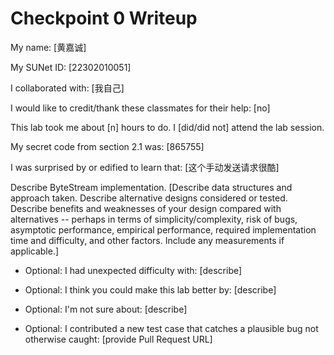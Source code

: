 Checkpoint 0 Writeup
====================

My name: [黄嘉诚]

My SUNet ID: [22302010051]

I collaborated with: [我自己]

I would like to credit/thank these classmates for their help: [no]

This lab took me about [n] hours to do. I [did/did not] attend the lab session.

My secret code from section 2.1 was: [865755]

I was surprised by or edified to learn that: [这个手动发送请求很酷]

Describe ByteStream implementation. [Describe data structures and
approach taken. Describe alternative designs considered or tested.
Describe benefits and weaknesses of your design compared with
alternatives -- perhaps in terms of simplicity/complexity, risk of
bugs, asymptotic performance, empirical performance, required
implementation time and difficulty, and other factors. Include any
measurements if applicable.]

- Optional: I had unexpected difficulty with: [describe]

- Optional: I think you could make this lab better by: [describe]

- Optional: I'm not sure about: [describe]

- Optional: I contributed a new test case that catches a plausible bug
  not otherwise caught: [provide Pull Request URL]